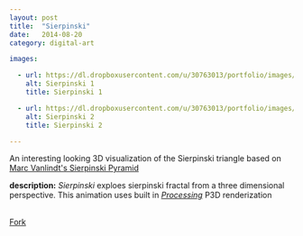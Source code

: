 ```yaml
---
layout: post
title:  "Sierpinski"
date:   2014-08-20
category: digital-art

images:

  - url: https://dl.dropboxusercontent.com/u/30763013/portfolio/images/digital%20art/Sierpinski/screenshot-2.png
    alt: Sierpinski 1
    title: Sierpinski 1

  - url: https://dl.dropboxusercontent.com/u/30763013/portfolio/images/digital%20art/Sierpinski/screenshot-1.png
    alt: Sierpinski 2
    title: Sierpinski 2

---
```

An interesting looking 3D visualization of the Sierpinski triangle based on [Marc Vanlindt's Sierpinski Pyramid](http://www.vanlindt.be/2014/01/02/processing-sierpinski-pyramid/)

__description:__ _Sierpinski_ exploes sierpinski fractal from a three dimensional perspective. This animation uses built in [_Processing_](https://processing.org/) P3D renderization

<br>
<!-- Place this tag where you want the button to render. -->
<a class="github-button" href="https://github.com/alejandrogarciasalas/sierpinski" data-icon="octicon-repo-forked" data-style="mega" aria-label="Fork alejandrogarciasalas/sierpinski on GitHub">Fork</a>